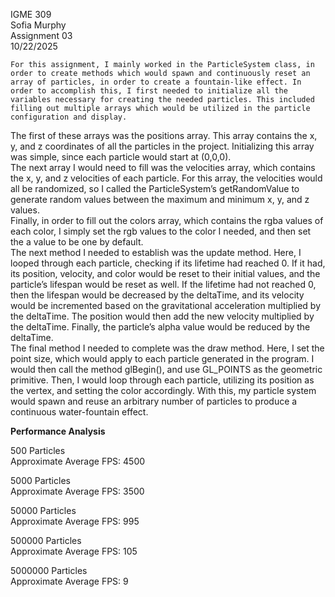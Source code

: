 IGME 309  
Sofia Murphy  
Assignment 03  
10/22/2025

	For this assignment, I mainly worked in the ParticleSystem class, in order to create methods which would spawn and continuously reset an array of particles, in order to create a fountain-like effect. In order to accomplish this, I first needed to initialize all the variables necessary for creating the needed particles. This included filling out multiple arrays which would be utilized in the particle configuration and display.   
The first of these arrays was the positions array. This array contains the x, y, and z coordinates of all the particles in the project. Initializing this array was simple, since each particle would start at (0,0,0).   
	The next array I would need to fill was the velocities array, which contains the x, y, and z velocities of each particle. For this array, the velocities would all be randomized, so I called the ParticleSystem’s getRandomValue to generate random values between the maximum and minimum x, y, and z values.   
	Finally, in order to fill out the colors array, which contains the rgba values of each color, I simply set the rgb values to the color I needed, and then set the a value to be one by default.   
	The next method I needed to establish was the update method. Here, I looped through each particle, checking if its lifetime had reached 0\. If it had, its position, velocity, and color would be reset to their initial values, and the particle’s lifespan would be reset as well. If the lifetime had not reached 0, then the lifespan would be decreased by the deltaTime, and its velocity would be incremented based on the gravitational acceleration multiplied by the deltaTime. The position would then add the new velocity multiplied by the deltaTime. Finally, the particle’s alpha value would be reduced by the deltaTime.   
	The final method I needed to complete was the draw method. Here, I set the point size, which would apply to each particle generated in the program. I would then call the method glBegin(), and use GL\_POINTS as the geometric primitive. Then, I would loop through each particle, utilizing its position as the vertex, and setting the color accordingly. With this, my particle system would spawn and reuse an arbitrary number of particles to produce a continuous water-fountain effect. 

**Performance Analysis**

500 Particles  
Approximate Average FPS: 4500

5000 Particles  
Approximate Average FPS: 3500

50000 Particles  
Approximate Average FPS: 995

500000 Particles  
Approximate Average FPS: 105

5000000 Particles  
Approximate Average FPS: 9

	